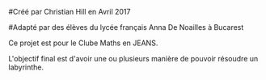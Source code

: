 #Créé par Christian Hill en Avril 2017

#Adapté par des élèves du lycée français Anna De Noailles à Bucarest


Ce projet est pour le Clube Maths en JEANS.

L'objectif final est d'avoir une ou plusieurs manière de pouvoir résoudre un labyrinthe.
